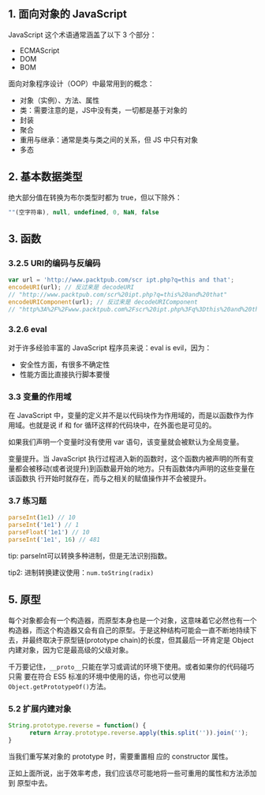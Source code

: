## 1. 面向对象的 JavaScript

JavaScript 这个术语通常涵盖了以下 3 个部分：

- ECMAScript
- DOM
- BOM

面向对象程序设计（OOP）中最常用到的概念：

- 对象（实例）、方法、属性
- 类：需要注意的是，JS中没有类，一切都是基于对象的
- 封装
- 聚合
- 重用与继承：通常是类与类之间的关系，但 JS 中只有对象
- 多态

## 2. 基本数据类型

绝大部分值在转换为布尔类型时都为 true，但以下除外：

```js
""(空字符串), null, undefined, 0, NaN, false
```

## 3. 函数

### 3.2.5 URI的编码与反编码

```js
var url = 'http://www.packtpub.com/scr ipt.php?q=this and that';
encodeURI(url);	// 反过来是 decodeURI
// "http://www.packtpub.com/scr%20ipt.php?q=this%20and%20that"
encodeURIComponent(url); // 反过来是 decodeURIComponent
// "http%3A%2F%2Fwww.packtpub.com%2Fscr%20ipt.php%3Fq%3Dthis%20and%20that"
```

### 3.2.6 eval

对于许多经验丰富的 JavaScript 程序员来说：eval is evil，因为：

- 安全性方面，有很多不确定性
- 性能方面比直接执行脚本要慢

### 3.3 变量的作用域

在 JavaScript 中，变量的定义并不是以代码块作为作用域的，而是以函数作为作用域。也就是说 if 和 for 循环这样的代码块中，在外面也是可见的。

如果我们声明一个变量时没有使用 var 语句，该变量就会被默认为全局变量。

变量提升。当 JavaScript 执行过程进入新的函数时，这个函数内被声明的所有变量都会被移动(或者说提升)到函数最开始的地方。只有函数体内声明的这些变量在该函数执 行开始时就存在，而与之相关的赋值操作并不会被提升。

### 3.7 练习题

```js
parseInt(1e1) // 10
parseInt('1e1') // 1
parseFloat('1e1') // 10
parseInt('1e1', 16) // 481
```

tip: parseInt可以转换多种进制，但是无法识别指数。

tip2: 进制转换建议使用：`num.toString(radix)`

## 5. 原型

每个对象都会有一个构造器，而原型本身也是一个对象，这意味着它必然也有一个构造器，而这个构造器又会有自己的原型。于是这种结构可能会一直不断地持续下去，并最终取决于原型链(prototype chain)的长度，但其最后一环肯定是 Object 内建对象，因为它是最高级的父级对象。

千万要记住，`__proto__`只能在学习或调试的环境下使用。或者如果你的代码碰巧只需 要在符合 ES5 标准的环境中使用的话，你也可以使用 `Object.getPrototypeOf()`方法。

### 5.2 扩展内建对象

```js
String.prototype.reverse = function() {
      return Array.prototype.reverse.apply(this.split('')).join('');
}
```

当我们重写某对象的 prototype 时，需要重置相 应的 constructor 属性。

正如上面所说，出于效率考虑，我们应该尽可能地将一些可重用的属性和方法添加到 原型中去。


